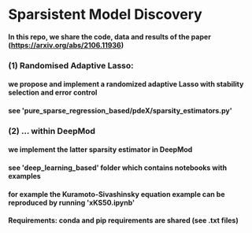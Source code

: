 # Sparsistent Model Discovery
#### In this repo, we share the code, data and results of the paper (https://arxiv.org/abs/2106.11936)
###
### (1) Randomised Adaptive Lasso:
#### we propose and implement a randomized adaptive Lasso with stability selection and error control
#### see 'pure_sparse_regression_based/pdeX/sparsity_estimators.py'
###
### (2) ... within DeepMod
#### we implement the latter sparsity estimator in DeepMod
#### see 'deep_learning_based' folder which contains notebooks with examples
#### for example the Kuramoto-Sivashinsky equation example can be reproduced by running 'xKS50.ipynb'
#### 
#### Requirements: conda and pip requirements are shared (see .txt files)
